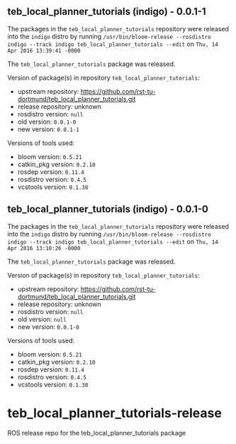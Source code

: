 ## teb_local_planner_tutorials (indigo) - 0.0.1-1

The packages in the `teb_local_planner_tutorials` repository were released into the `indigo` distro by running `/usr/bin/bloom-release --rosdistro indigo --track indigo teb_local_planner_tutorials --edit` on `Thu, 14 Apr 2016 13:39:41 -0000`

The `teb_local_planner_tutorials` package was released.

Version of package(s) in repository `teb_local_planner_tutorials`:

- upstream repository: https://github.com/rst-tu-dortmund/teb_local_planner_tutorials.git
- release repository: unknown
- rosdistro version: `null`
- old version: `0.0.1-0`
- new version: `0.0.1-1`

Versions of tools used:

- bloom version: `0.5.21`
- catkin_pkg version: `0.2.10`
- rosdep version: `0.11.4`
- rosdistro version: `0.4.5`
- vcstools version: `0.1.38`


## teb_local_planner_tutorials (indigo) - 0.0.1-0

The packages in the `teb_local_planner_tutorials` repository were released into the `indigo` distro by running `/usr/bin/bloom-release --rosdistro indigo --track indigo teb_local_planner_tutorials --edit` on `Thu, 14 Apr 2016 13:10:26 -0000`

The `teb_local_planner_tutorials` package was released.

Version of package(s) in repository `teb_local_planner_tutorials`:

- upstream repository: https://github.com/rst-tu-dortmund/teb_local_planner_tutorials.git
- release repository: unknown
- rosdistro version: `null`
- old version: `null`
- new version: `0.0.1-0`

Versions of tools used:

- bloom version: `0.5.21`
- catkin_pkg version: `0.2.10`
- rosdep version: `0.11.4`
- rosdistro version: `0.4.5`
- vcstools version: `0.1.38`


# teb_local_planner_tutorials-release
ROS release repo for the teb_local_planner_tutorials package
